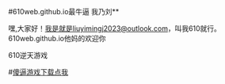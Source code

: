 #610web.github.io最牛逼   我乃刘**

嘿,大家好！我是就是liuyimingj2023@outlook.com，叫我610就行。610web.github.io他妈的欢迎你

610逆天游戏

#[傻逼游戏下载点我](https://www.123865.com/s/SOxAjv-p8WFv)
